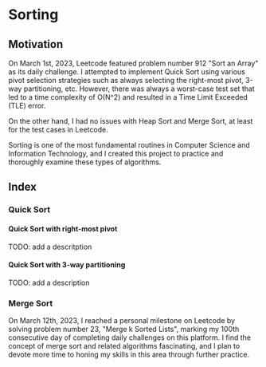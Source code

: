 # Sorting 

## Motivation

On March 1st, 2023, Leetcode featured problem number 912 "Sort an Array" as its daily challenge. I attempted to implement Quick Sort using various pivot selection strategies such as always selecting the right-most pivot, 3-way partitioning, etc. However, there was always a worst-case test set that led to a time complexity of O(N^2) and resulted in a Time Limit Exceeded (TLE) error.

On the other hand, I had no issues with Heap Sort and Merge Sort, at least for the test cases in Leetcode. 

Sorting is one of the most fundamental routines in Computer Science and Information Technology, and I created this project to practice and thoroughly examine these types of algorithms.

## Index

### Quick Sort
#### Quick Sort with right-most pivot
TODO: add a descritption
#### Quick Sort with 3-way partitioning
TODO: add a description
### Merge Sort
On March 12th, 2023, I reached a personal milestone on Leetcode by solving problem number 23, "Merge k Sorted Lists", marking my 100th consecutive day of completing daily challenges on this platform. I find the concept of merge sort and related algorithms fascinating, and I plan to devote more time to honing my skills in this area through further practice.
